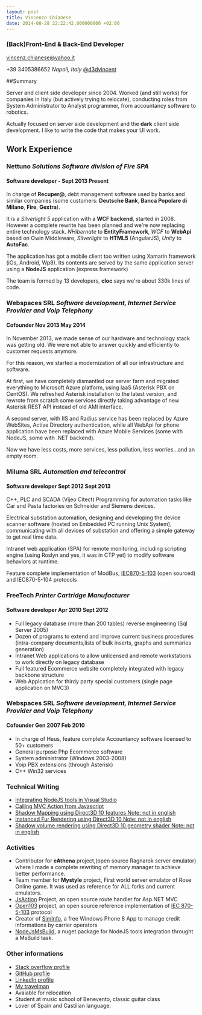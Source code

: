 ```yaml
---
layout: post
title: Vincenzo Chianese
date: 2014-08-28 22:22:42.000000000 +02:00
---
```

### (Back)Front-End & Back-End Developer
[vincenz.chianese@yahoo.it](mailto:vincenz.chianese@yahoo.it)

 +39 3405386652
 _Napoli, Italy_
 [@d3dvincent](http://twitter.com/D3DVincent)

##Summary

Server and client side developer since 2004.
Worked (and still works) for companies in Italy (but actively trying to relocate),
conducting roles from System Administrator to Analyst programmer, from accountancy software to robotics.

Actually focused on server side development and the **dark** client side development.
I like to write the code that makes your UI work.

## Work Experience

### Nettuno _Solutions Software division of Fire SPA_
#### Software developer - Sept 2013 Present
In charge of **Recuper@**, debt management software used by banks and similar companies
(some customers: **Deutsche Bank**, **Banca Popolare di Milano**, **Fire**, **Gextra**).

It is a _Silverlight 5_ application with a **WCF backend**, started in 2008.
However a complete rewrite has been planned and we're now replacing entire technology stack.
_NHibernate_ to **EntityFramework**, _WCF_ to **WebApi** based on Owin Middleware,
_Silverlight_ to **HTML5** (AngularJS), _Unity_ to **AutoFac**.

The application has got a mobile client too written using Xamarin framework
(iOs, Android, Wp8). Its contents are served by the same application server
using a **NodeJS** application (express framework)

The team is formed by 13 developers, **cloc** says we're about 330k lines of code.

### Webspaces SRL _Software development, Internet Service Provider and Voip Telephony_
#### Cofounder Nov 2013 May 2014
In November 2013, we made sense of our hardware and technology stack was getting old.
We were not able to answer quickly and efficiently to customer requests anymore.

 For this reason, we started a modernization of all our infrastructure and software.

At first, we have completely dismantled our server farm and migrated everything to Microsoft Azure platform,
using IaaS (Asterisk PBX on CentOS). We refreshed Asterisk installation to the latest version,
and rewrote from scratch some services directly taking advantage of new Asterisk
REST API instead of old AMI interface.

A second server, with IIS and Radius service has been replaced by Azure WebSites,
Active Directory authentication, while all WebApi for phone application have been
replaced with Azure Mobile Services (some with NodeJS, some with .NET backend).

Now we have less costs, more services, less pollution, less worries...and an empty room.


### Miluma SRL _Automation and telecontrol_
#### Software developer Sept 2012 Sept 2013

C++, PLC and SCADA (Vijeo Citect) Programming for automation tasks like Car and Pasta
factories on Schneider and Siemens devices.


Electrical substation automation, designing and developing the device scanner software
(hosted on Embedded PC running Unix System), communicating with all devices of
substation and offering a simple gateway to get real time data.

Intranet web application (SPA) for remote monitoring, including scripting engine
(using Roslyn and yes, it was in CTP yet) to modify software behaviors at runtime.

Feature complete implementation of ModBus, [IEC870-5-103](http://en.wikipedia.org/wiki/IEC_60870-5)
(open sourced) and IEC870-5-104 protocols


### FreeTech _Printer Cartridge Manufacturer_
#### Software developer Apr 2010 Sept 2012
- Full legacy database (more than 200 tables) reverse engineering (Sql Server 2005)
- Dozen of programs to extend and improve current business procedures (intra-company documents,lists of bulk inserts, graphs and summaries generation)
- Intranet Web applications to allow unlicensed and remote workstations to work directly on legacy database
- Full featured Ecommerce website completely integrated with legacy backbone structure
- Web Applcation for thirdy party special customers (single page application on MVC3)



### Webspaces SRL _Software development, Internet Service Provider and Voip Telephony_
#### Cofounder Gen 2007 Feb 2010
- In charge of Heus, feature complete Accountancy software licensed to 50+ customers
- General purpose Php Ecommerce software
- System administrator (Windows 2003-2008)
- Voip PBX extensions (through Asterisk)
- C++ Win32 services



### Technical Writing

- [Integrating NodeJS tools in Visual Studio](http://www.dotnet-programming.com/post/2014/07/11/Integrate-NodeJS-tools-in-Visual-StudioTFS.aspx)
- [Calling MVC Action from Javascript](http://www.dotnet-programming.com/post/2012/04/02/Calling-MVC-Action-from-Javascript.aspx)
- [Shadow Mapping using Direct3D 10 features Note: not in english](http://www.notjustcode.it/public/FanGames/shadowMappingDX10.pdf)
- [Instanced Fur Rendering using Direct3D 10 Note: not in english](http://www.notjustcode.it/dblog/articolo.asp?articolo=253)
- [Shadow volume rendering using Direct3D 10 geometry shader Note: not in english](http://www.notjustcode.it/public/FanGames/shadowvolume.pdf)


### Activities

- Contributor for **eAthena** project,(open source Ragnarok server emulator) where I made a complete rewriting of memory manager to achieve better performance.
- Team member for **Mystyle** project, First world server emulator of Rose Online game. It was used as reference for ALL forks and current emulators.
- [JsAction](https://github.com/XVincentX/JsAction) Project, an open source route handler for Asp.NET MVC
- [Open103](https://github.com/XVincentX/Open103/) project, an open source reference implementation of [IEC 870-5-103](http://en.wikipedia.org/wiki/IEC_60870-5) protocol
- Creator of [SimInfo](http://www.windowsphone.com/it-it/store/app/siminfo/c0caf670-5488-4aef-9010-f8427de82b37), a free Windows Phone 8 App to manage credit informations by carrier operators
- [NodeJsMsBuild](https://github.com/XVincentX/NodeJsMsBuild), a nuget package for NodeJS tools integration throught a MsBuild task.


### Other informations
- [Stack overflow profile](http://careers.stackoverflow.com/xvincentx)
- [GitHub profile](https://github.com/XVincentX)
- [LinkedIn profile](http://www.linkedin.com/pub/vincenzo-chianese/3b/75b/3a5)
- [My travelmap](http://www.tripadvisor.com/members/XVincentX)
- Avaiable for relocation
- Student at music school of Benevento, classic guitar class
- Lover of Spain and Castilian language.
